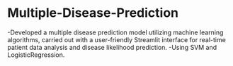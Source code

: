 # Multiple-Disease-Prediction
-Developed a multiple disease prediction model utilizing machine learning algorithms, carried out with a user-friendly Streamlit interface for real-time patient data analysis and disease likelihood prediction.
-Using SVM and LogisticRegression.
